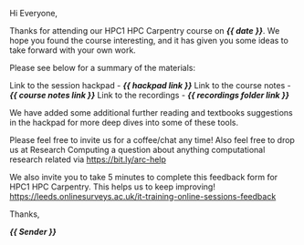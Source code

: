 Hi Everyone,

Thanks for attending our HPC1 HPC Carpentry course on ***{{ date }}***. We hope you found the course interesting, and it has given you some ideas to take forward with your own work.

Please see below for a summary of the materials:

Link to the session hackpad - ***{{ hackpad link }}***
Link to the course notes - ***{{ course notes link }}***
Link to the recordings - ***{{ recordings folder link }}***

We have added some additional further reading and textbooks suggestions in the hackpad for more deep dives into some of these tools.

Please feel free to invite us for a coffee/chat any time!
Also feel free to drop us at Research Computing a question about anything computational research related via <https://bit.ly/arc-help>

We also invite you to take 5 minutes to complete this feedback form for HPC1 HPC Carpentry. This helps us to keep improving!
<https://leeds.onlinesurveys.ac.uk/it-training-online-sessions-feedback>

Thanks,

***{{ Sender }}***
